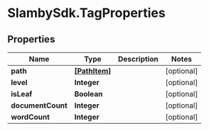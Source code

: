 # SlambySdk.TagProperties

## Properties
Name | Type | Description | Notes
------------ | ------------- | ------------- | -------------
**path** | [**[PathItem]**](PathItem.md) |  | [optional] 
**level** | **Integer** |  | [optional] 
**isLeaf** | **Boolean** |  | [optional] 
**documentCount** | **Integer** |  | [optional] 
**wordCount** | **Integer** |  | [optional] 



